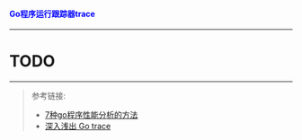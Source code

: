 #### <font color="blue">Go程序运行跟踪器trace</font>

---

# TODO

---

> 参考链接:
>
> * [7种go程序性能分析的方法](https://blog.lab99.org/post/golang-2017-10-20-video-seven-ways-to-profile-go-apps.html#fang-fa-qi-go-tool-trace)
> * [深入浅出 Go trace](https://www.itcodemonkey.com/article/5419.html)
